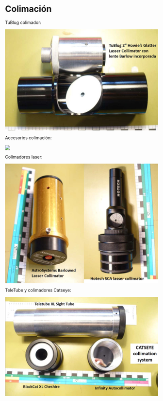 # Colimación

TuBlug colimador:

<img src="IMG/TuBlug colimador.jpg" width=800 align=center>

Accesorios colimación:

<img src="IMG/accesorios colimación.jpg" width=800 align=center>

Colimadores laser:

<img src="IMG/colimadores laser.jpg" width=800 align=center>

TeleTube y colimadores Catseye:

<img src="IMG/TeleTube y colimadores Catseye.jpg" width=800 align=center>
